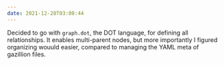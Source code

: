 ```yaml
---
date: 2021-12-28T03:08:44
---
```



Decided to go with `graph.dot`, the DOT language, for defining all relationships. It enables multi-parent nodes, but more importantly I figured organizing wouuld easier, compared to managing the YAML meta of gazillion files.
